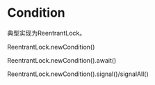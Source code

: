 # Condition

典型实现为ReentrantLock。

ReentrantLock.newCondition()

ReentrantLock.newCondition().await()

ReentrantLock.newCondition().signal()/signalAll()


